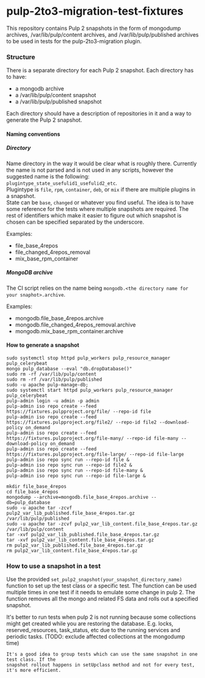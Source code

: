# pulp-2to3-migration-test-fixtures

This repository contains Pulp 2 snapshots in the form of mongodump archives, /var/lib/pulp/content
 archives, and /var/lib/pulp/published archives to be used in tests for the pulp-2to3-migration
  plugin.
 

### Structure

There is a separate directory for each Pulp 2 snapshot.
Each directory has to have:
 - a mongodb archive
 - a /var/lib/pulp/content snapshot
 - a /var/lib/pulp/published snapshot
 
Each directory should have a description of repositories in it and a way to generate the Pulp 2 snapshot.


#### Naming conventions

##### Directory

Name directory in the way it would be clear what is roughly there.
Currently the name is not parsed and is not used in any scripts, however the suggested name is
 the following: ``plugintype_state_usefulid1_usefulid2_etc``.  
Plugintype is `file`, `rpm`, `container`, `deb`, or `mix` if there are multiple plugins in a
 snapshot.  
State can be `base`, `changed` or whatever you find useful. The idea is to have some reference for
 the tests where multiple snapshots are required.
The rest of identifiers which make it easier to figure out which snapshot is chosen can
 be specified separated by the underscore.

Examples:
 * file_base_4repos
 * file_changed_4repos_removal
 * mix_base_rpm_container

##### MongoDB archive

The CI script relies on the name being ``mongodb.<the directory name for your snaphot>.archive``.

Examples:
 * mongodb.file_base_4repos.archive
 * mongodb.file_changed_4repos_removal.archive
 * mongodb.mix_base_rpm_container.archive


#### How to generate a snapshot

    sudo systemctl stop httpd pulp_workers pulp_resource_manager pulp_celerybeat
    mongo pulp_database --eval "db.dropDatabase()"
    sudo rm -rf /var/lib/pulp/content
    sudo rm -rf /var/lib/pulp/published
    sudo -u apache pulp-manage-db;
    sudo systemctl start httpd pulp_workers pulp_resource_manager pulp_celerybeat
    pulp-admin login -u admin -p admin
    pulp-admin iso repo create --feed https://fixtures.pulpproject.org/file/ --repo-id file
    pulp-admin iso repo create --feed https://fixtures.pulpproject.org/file2/ --repo-id file2 --download-policy on_demand
    pulp-admin iso repo create --feed https://fixtures.pulpproject.org/file-many/ --repo-id file-many --download-policy on_demand
    pulp-admin iso repo create --feed https://fixtures.pulpproject.org/file-large/ --repo-id file-large
    pulp-admin iso repo sync run --repo-id file &
    pulp-admin iso repo sync run --repo-id file2 &
    pulp-admin iso repo sync run --repo-id file-many &
    pulp-admin iso repo sync run --repo-id file-large &
    
    mkdir file_base_4repos
    cd file_base_4repos
    mongodump --archive=mongodb.file_base_4repos.archive --db=pulp_database
    sudo -u apache tar -zcvf pulp2_var_lib_published.file_base_4repos.tar.gz  /var/lib/pulp/published
    sudo -u apache tar -zcvf pulp2_var_lib_content.file_base_4repos.tar.gz  /var/lib/pulp/content
    tar -xvf pulp2_var_lib_published.file_base_4repos.tar.gz
    tar -xvf pulp2_var_lib_content.file_base_4repos.tar.gz
    rm pulp2_var_lib_published.file_base_4repos.tar.gz
    rm pulp2_var_lib_content.file_base_4repos.tar.gz


### How to use a snapshot in a test

Use the provided `set_pulp2_snapshot(your_snapshot_directory_name)` function to set up the test
 class or a specific test. The function can be used multiple times in one test if it needs to
 emulate some change in pulp 2. The function removes all the mongo and related FS data and rolls
 out a specified snapshot.
 
It's better to run tests when pulp 2 is not running because some collections might get created while
 you are restoring the database. E.g. locks, reserved_resources, task_status, etc due to the
 running services and periodic tasks. (TODO: exclude affected collections at the mongodump time)


    It's a good idea to group tests which can use the same snapshot in one test class. If the
    snapshot rollout happens in setUpclass method and not for every test, it's more efficient.

